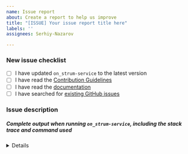 ```yaml
---
name: Issue report
about: Create a report to help us improve
title: "[ISSUE] Your issue report title here"
labels: ''
assignees: Serhiy-Nazarov

---
```


<!-- Thanks for helping to make `on_strum-service` better! Before submit your issue, please make sure to check the following boxes by putting an x in the [ ] (don't: [x ], [ x], do: [x]) -->

### New issue checklist

- [ ] I have updated `on_strum-service` to the latest version
- [ ] I have read the [Contribution Guidelines](https://github.com/on-strum/ruby-on-strum-service/blob/master/CONTRIBUTING.md)
- [ ] I have read the [documentation](https://github.com/on-strum/ruby-on-strum-service/blob/master/README.md)
- [ ] I have searched for [existing GitHub issues](https://github.com/on-strum/ruby-on-strum-service/issues)

<!-- Please use next pattern for your issue report title: [ISSUE] Your issue report title here -->

### Issue description
<!-- Please include what's happening, expected behavior, and any relevant code samples -->

##### Complete output when running `on_strum-service`, including the stack trace and command used

<details>

```code
  [INSERT OUTPUT HERE]
```

</details>
